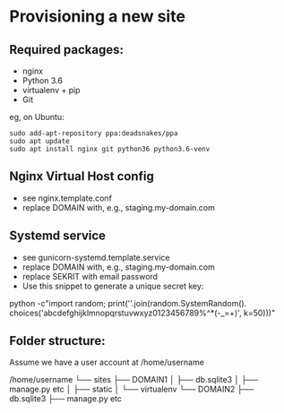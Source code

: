 Provisioning a new site
=======================

## Required packages:

* nginx
* Python 3.6
* virtualenv + pip
* Git

eg, on Ubuntu:

    sudo add-apt-repository ppa:deadsnakes/ppa
    sudo apt update
    sudo apt install nginx git python36 python3.6-venv

## Nginx Virtual Host config

* see nginx.template.conf
* replace DOMAIN with, e.g., staging.my-domain.com

## Systemd service

* see gunicorn-systemd.template.service
* replace DOMAIN with, e.g., staging.my-domain.com
* replace SEKRIT with email password
* Use this snippet to generate a unique secret key:

python -c"import random; print(''.join(random.SystemRandom().
choices('abcdefghijklmnopqrstuvwxyz0123456789%^*(-_=+)', k=50)))"


## Folder structure:

Assume we have a user account at /home/username

/home/username
└── sites
    ├── DOMAIN1
    │    ├── db.sqlite3
    │    ├── manage.py etc
    │    ├── static
    │    └── virtualenv
    └── DOMAIN2
         ├── db.sqlite3
         ├── manage.py etc